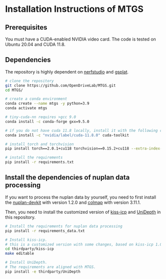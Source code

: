 # Installation Instructions of MTGS

## Prerequisites

You must have a CUDA-enabled NVIDIA video card.
The code is tested on Ubuntu 20.04 and CUDA 11.8.

## Dependencies

The repository is highly dependent on [nerfstudio](https://github.com/nerfstudio-project/nerfstudio) and [gsplat](https://github.com/nerfstudio-project/gsplat).

```bash
# clone the repository
git clone https://github.com/OpenDriveLab/MTGS.git
cd MTGS/

# create a conda environment
conda create --name mtgs -y python=3.9
conda activate mtgs

# tiny-cuda-nn requires >gcc 9.0
conda install -c conda-forge gxx=9.5.0

# if you do not have cuda 11.8 locally, install it with the following command
conda install -c "nvidia/label/cuda-11.8.0" cuda-toolkit

# install torch and torchvision
pip install torch==2.0.1+cu118 torchvision==0.15.2+cu118 --extra-index-url https://download.pytorch.org/whl/cu118

# install the requirements
pip install -r requirements.txt
```

## Install the dependencies of nuplan data processing

If you want to process the nuplan data by yourself, you need to first install the [nuplan-devkit](https://github.com/motional/nuplan-devkit) with version 1.2.0 and [colmap](https://github.com/colmap/colmap) with version 3.11.1.

Then, you need to install the customized version of [kiss-icp](https://github.com/PRBonn/kiss-icp) and [UniDepth](https://github.com/lpiccinelli-eth/UniDepth) in this repository.

```bash
# Install the requirements for nuplan data processing
pip install -r requirements_data.txt

# Install kiss-icp.
# this is a customized version with some changes, based on kiss-icp 1.0.0
cd thirdparty/kiss-icp
make editable

# Install UniDepth.
# The requirements are aligned with MTGS.
pip install -e thirdparty/UniDepth
```

